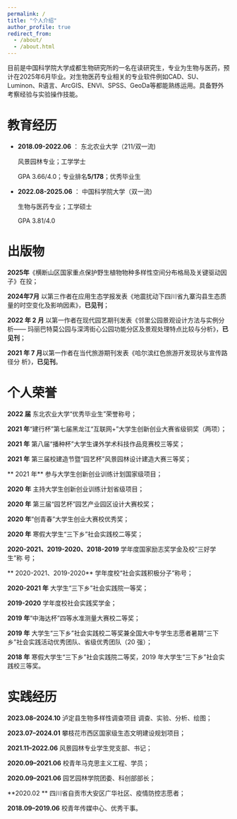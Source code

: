 ```yaml
---
permalink: /
title: "个人介绍"
author_profile: true
redirect_from: 
  - /about/
  - /about.html
---
```


目前是中国科学院大学成都生物研究所的一名在读研究生，专业为生物与医药，预计在2025年6月毕业。对生物医药专业相关的专业软件例如CAD、SU、Luminon、R语言、ArcGIS、ENVI、SPSS、GeoDa等都能熟练运用。具备野外考察经验与实验操作技能。

教育经历
======
- **2018.09-2022.06** ： 东北农业大学（211/双一流)

	风景园林专业；工学学士
	
	GPA 3.66/4.0；专业排名**5/178**；优秀毕业生 

- **2022.08-2025.06** ： 中国科学院大学（双一流)

	生物与医药专业；工学硕士
	
	GPA 3.81/4.0 


出版物
======
**2025年**《横断山区国家重点保护野生植物物种多样性空间分布格局及关键驱动因子》在投；

**2024年7月** 以第三作者在应用生态学报发表《地震扰动下四川省九寨沟县生态质量的时空变化及影响因素》，**已见刊**；

**2022 年 2 月** 以第一作者在现代园艺期刊发表《邻里公园景观设计方法与实例分析——
玛丽巴特莫公园与深湾街心公园功能分区及景观处理特点比较与分析》，**已见刊**；

**2021 年 7 月**以第一作者在当代旅游期刊发表《哈尔滨红色旅游开发现状与宣传路径分
析》，**已见刊**。

个人荣誉
======
**2022 届** 东北农业大学“优秀毕业生”荣誉称号；

 **2021 年**“建行杯”第七届黑龙江“互联网+”大学生创新创业大赛省级铜奖（两项）；
 
 **2021 年**  第八届“播种杯”大学生课外学术科技作品竞赛校三等奖；
 
**2021 年**  第三届校建造节暨“园艺杯”风景园林设计建造大赛三等奖；

** 2021 年**  参与大学生创新创业训练计划国家级项目；

**2020 年** 主持大学生创新创业训练计划省级项目；

**2020 年**  第三届“园艺杯”园艺产业园区设计大赛校奖；

**2020 年**“创青春”大学生创业大赛校优秀奖；

**2020 年**  寒假大学生“三下乡”社会实践校二等奖；

**2020-2021、2019-2020、2018-2019** 学年度国家励志奖学金及校“三好学生”称
号；

** 2020-2021、2019-2020** 学年度校“社会实践积极分子”称号；

**2020-2021 年** 大学生“三下乡”社会实践院一等奖；

 **2019-2020** 学年度校社会实践奖学金；
 
**2019 年**“中海达杯”四等水准测量大赛校二等奖；

**2019 年** 大学生“三下乡”社会实践校二等奖兼全国大中专学生志愿者暑期“三下乡”社会实践活动优秀团队、省级优秀团队（20 强）；

**2018 年** 寒假大学生“三下乡”社会实践院二等奖，2019 年大学生“三下乡”社会实
践校三等奖。

实践经历
======
**2023.08–2024.10**  泸定县生物多样性调查项目 调查、实验、分析、绘图；

**2023.07–2024.01** 攀枝花市西区国家级生态文明建设规划项目；

**2021.11–2022.06** 风景园林专业学生党支部、书记；

**2020.09–2021.06** 校青年马克思主义工程、学员；

**2020.09–2021.06** 园艺园林学院团委、科创部部长；

**2020.02 ** 四川省自贡市大安区广华社区、疫情防控志愿者；

**2018.09–2019.06** 校青年传媒中心、优秀干事。
